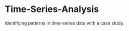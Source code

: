 # Time-Series-Analysis 
 
Identifying patterns in time-series data with a case study. 
 
  
    
  
 
  
   
